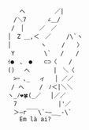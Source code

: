                  へ　　　　　／| 
            　　/＼7　　　 ∠＿/ 
            　 /　│　　 ／　／ 
            　│　Z ＿,＜　／　　 /\`ヽ 
            　│　　　　　ヽ　　 /　　〉 
            　 Y　　　　　\`　 /　　/ 
            　ｲ●　､　●　　⊂⊃〈　　/ 
            　()　 へ　　　　|　＼〈 
            　　>ｰ ､_　 ィ　 │ ／／ 
            　 / へ　　 /　ﾉ＜|＼＼ 
            　ヽ_ﾉ❤️🍀(_／　 │／／ 
            　　7　　　　　　　|'／ 
            　　＞―r￣￣\`ｰ―＿_-\`
                 Em là ai?
